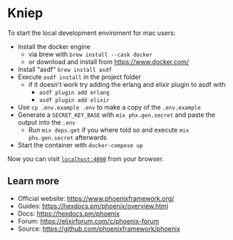 # Kniep

To start the local development enviroment for mac users:

  * Install the docker engine
    * via brew with `brew install --cask docker`
    * or download and install from https://www.docker.com/
  * Install "asdf" `brew install asdf`
  * Execute `asdf install` in the project folder
    * if it doesn't work try adding the erlang and elixir plugin to asdf with
      * `asdf plugin add erlang`
      * `asdf plugin add elixir`
  * Use `cp .env.example .env` to make a copy of the `.env.example`
  * Generate a `SECRET_KEY_BASE` with `mix phx.gen.secret` and paste the output into the `.env`
    * Run `mix deps.get` if you where told so and execute `mix phx.gen.secret` afterwards
  * Start the container with `docker-compose up` 

Now you can visit [`localhost:4000`](http://localhost:4000) from your browser.

## Learn more

  * Official website: https://www.phoenixframework.org/
  * Guides: https://hexdocs.pm/phoenix/overview.html
  * Docs: https://hexdocs.pm/phoenix
  * Forum: https://elixirforum.com/c/phoenix-forum
  * Source: https://github.com/phoenixframework/phoenix
